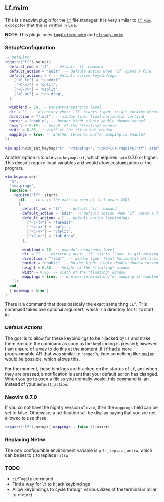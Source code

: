 ## Lf.nvim

This is a neovim plugin for the [`lf`](https://github.com/gokcehan/lf) file manager.
It is very similar to [`lf.vim`](https://github.com/ptzz/lf.vim), except for that this is written in Lua.

**NOTE**: This plugin uses [`toggleterm.nvim`](https://github.com/akinsho/toggleterm.nvim) and [`plenary.nvim`](https://github.com/nvim-lua/plenary.nvim)

### Setup/Configuration

```lua
-- Defaults
require("lf").setup({
  default_cmd = "lf", -- default `lf` command
  default_action = "edit", -- default action when `Lf` opens a file
  default_actions = { -- default action keybindings
    ["<C-t>"] = "tabedit",
    ["<C-x>"] = "split",
    ["<C-v>"] = "vsplit",
    ["<C-o>"] = "tab drop",
  },

  winblend = 10, -- psuedotransparency level
  dir = "", -- directory where `lf` starts ('gwd' is git-working-directory)
  direction = "float", -- window type: float horizontal vertical
  border = "double", -- border kind: single double shadow curved
  height = 0.80, -- height of the *floating* window
  width = 0.85, -- width of the *floating* window
  mappings = true, -- whether terminal buffer mapping is enabled
})

vim.api.nvim_set_keymap("n", "<mapping>", "<cmd>lua require('lf').start()", { noremap = true })
```

Another option is to use `vim.keymap.set`, which requires `nvim` 0.7.0 or higher. This doesn't require local
variables and would allow customization of the program.

```lua
vim.keymap.set(
  "n",
  "<mapping>",
  function()
    require("lf").start(
      nil, -- this is the path to open Lf (nil means CWD)
      {
        default_cmd = "lf", -- default `lf` command
        default_action = "edit", -- default action when `Lf` opens a file
        default_actions = { -- default action keybindings
          ["<C-t>"] = "tabedit",
          ["<C-x>"] = "split",
          ["<C-v>"] = "vsplit",
          ["<C-o>"] = "tab drop",
        },

        winblend = 10, -- psuedotransparency level
        dir = "", -- directory where `lf` starts ('gwd' is git-working-directory)
        direction = "float", -- window type: float horizontal vertical
        border = "double", -- border kind: single double shadow curved
        height = 0.80, -- height of the *floating* window
        width = 0.85, -- width of the *floating* window
        mappings = true, -- whether terminal buffer mapping is enabled
    })
  end,
  { noremap = true }
)
```

There is a command that does basically the exact same thing `:Lf`. This command takes one optional argument,
which is a directory for `lf` to start in.

### Default Actions
The goal is to allow for these keybindings to be hijacked by `Lf` and make them execute the command
as soon as the keybinding is pressed; however, I am unsure of a way to do this at the moment. If `lf` had a more
programmable API that was similar to `ranger`'s, then something like [`rnvimr`](https://github.com/kevinhwang91/rnvimr)
would be possible, which allows this.

For the moment, these bindings are hijacked on the startup of `Lf`, and when they are pressed, a notification is sent
that your default action has changed. When you go to open a file as you normally would, this command is ran instead
of your `default_action`.

### Neovim 0.7.0
If you do not have the nightly version of `nvim`, then the `mappings` field can be set to false.
Otherwise, a notification will be display saying that you are not allowed to use these.

```lua
require("lf").setup({ mappings = false }):start()
```

### Replacing Netrw
The only configurable environment variable is `g:lf_replace_netrw`, which can be set to `1` to replace `netrw`

### TODO
- `:LfToggle` command
- Find a way for `lf` to hijack keybindings
- Allow keybindings to cycle through various sizes of the terminal (similar to `rnvimr`)
